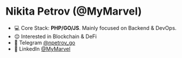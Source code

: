 <h1 align="left">Nikita Petrov (@MyMarvel)</h1>

- 💻 Core Stack: **PHP/GO/JS**. Mainly focused on Backend & DevOps.
- 😌 Interested in Blockchain & DeFi
- 💬 Telegram <a href="https://t.me/npetrov_go"  target="blank">@npetrov_go</a>
- 🌱 LinkedIn <a href="https://www.linkedin.com/in/mymarvel">@MyMarvel</a>
